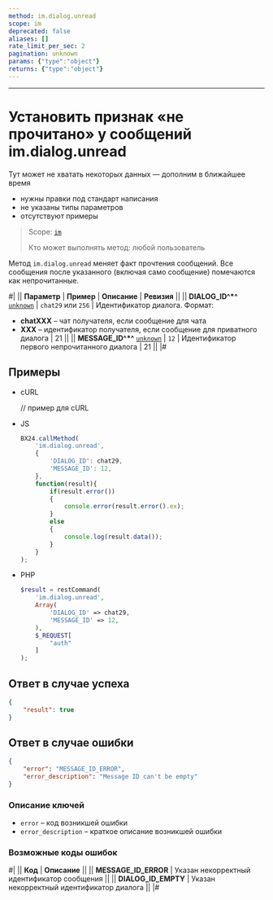 ```yaml
---
method: im.dialog.unread
scope: im
deprecated: false
aliases: []
rate_limit_per_sec: 2
pagination: unknown
params: {"type":"object"}
returns: {"type":"object"}
---
```



---

# Установить признак «не прочитано» у сообщений im.dialog.unread



Тут может не хватать некоторых данных — дополним в ближайшее время







- нужны правки под стандарт написания
- не указаны типы параметров
- отсутствуют примеры





> Scope: [`im`](../../scopes/permissions.md)
>
> Кто может выполнять метод: любой пользователь

Метод `im.dialog.unread` меняет факт прочтения сообщений. Все сообщения после указанного (включая само сообщение) помечаются как непрочитанные.

#|
|| **Параметр** | **Пример** | **Описание** | **Ревизия** ||
|| **DIALOG_ID^*^**
[`unknown`](../../data-types.md) | `chat29`
или
`256` | Идентификатор диалога. Формат:
- **chatXXX** – чат получателя, если сообщение для чата
- **XXX** – идентификатор получателя, если сообщение для приватного диалога | 21 ||
|| **MESSAGE_ID^*^**
[`unknown`](../../data-types.md) | `12` | Идентификатор первого непрочитанного диалога | 21 ||
|#



## Примеры



- cURL

    // пример для cURL

- JS

    ```js
    BX24.callMethod(
        'im.dialog.unread',
        {
            'DIALOG_ID': chat29,
            'MESSAGE_ID': 12,
        },
        function(result){
            if(result.error())
            {
                console.error(result.error().ex);
            }
            else
            {
                console.log(result.data());
            }
        }
    );
    ```

- PHP

    

    ```php
    $result = restCommand(
        'im.dialog.unread',
        Array(
            'DIALOG_ID' => chat29,
            'MESSAGE_ID' => 12,
        ),
        $_REQUEST[
            "auth"
        ]
    );
    ```





## Ответ в случае успеха

```json
{
    "result": true
}
```

## Ответ в случае ошибки

```json
{
    "error": "MESSAGE_ID_ERROR",
    "error_description": "Message ID can't be empty"
}
```

### Описание ключей

- `error` – код возникшей ошибки
- `error_description` – краткое описание возникшей ошибки

### Возможные коды ошибок

#|
|| **Код** | **Описание** ||
|| **MESSAGE_ID_ERROR** | Указан некорректный идентификатор сообщения ||
|| **DIALOG_ID_EMPTY** | Указан некорректный идентификатор диалога ||
|#
